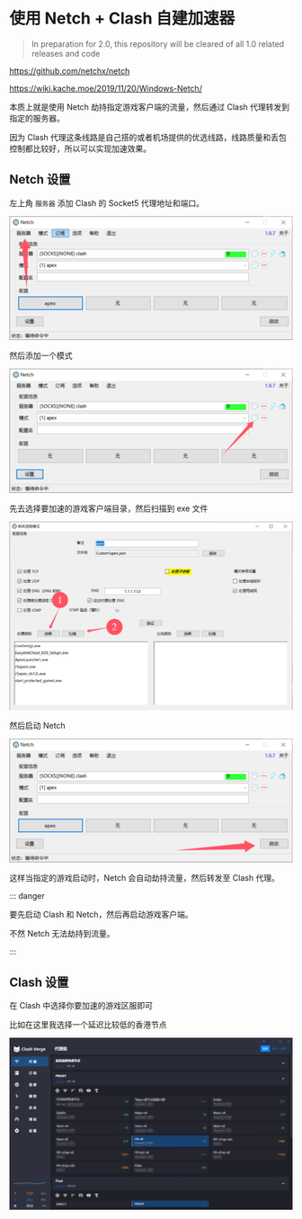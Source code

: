 
# 使用 Netch + Clash 自建加速器

>In preparation for 2.0, this repository will be cleared of all 1.0 related releases and code

https://github.com/netchx/netch


https://wiki.kache.moe/2019/11/20/Windows-Netch/


本质上就是使用 Netch 劫持指定游戏客户端的流量，然后通过 Clash 代理转发到指定的服务器。

因为 Clash 代理这条线路是自己搭的或者机场提供的优选线路，线路质量和丢包控制都比较好，所以可以实现加速效果。

## Netch 设置

左上角 `服务器` 添加 Clash 的 Socket5 代理地址和端口。

![alt text](assets/netch/image.png)


然后添加一个模式

![alt text](assets/netch/image-1.png)

先去选择要加速的游戏客户端目录，然后扫描到 exe 文件

![alt text](assets/netch/image-2.png)

然后启动 Netch

![alt text](assets/netch/image-3.png)

这样当指定的游戏启动时，Netch 会自动劫持流量，然后转发至 Clash 代理。

::: danger

要先启动 Clash 和 Netch，然后再启动游戏客户端。

不然 Netch 无法劫持到流量。

:::



## Clash 设置

在 Clash 中选择你要加速的游戏区服即可

比如在这里我选择一个延迟比较低的香港节点

![alt text](assets/netch/image-4.png)